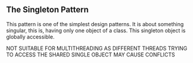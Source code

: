 ## The Singleton Pattern
This pattern is one of the simplest design patterns. It is about something singular, this is, having only one object of a class. This singleton object is globally accessible.

NOT SUITABLE FOR MULTITHREADING AS DIFFERENT THREADS TRYING TO ACCESS THE SHARED SINGLE OBJECT MAY CAUSE CONFLICTS